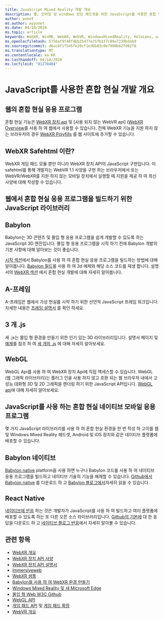 ```yaml
---
title: JavaScript Mixed Reality 개발 개요
description: 웹, 모바일 및 windows 모던 헤드셋을 위한 JavaScript를 사용한 혼합 현실 개발 개요입니다.
author: yonet
ms.author: ayyonet
ms.date: 04/10/2020
ms.topic: article
keywords: WebXR, WinMR, WebAR, WebVR, WindowsMixedReality, HoloLens, windows mixed reality, 웹 vr, 웹 xr, 웹 mr, 웹 ar, 360, 360 비디오, 360 비디오, 360 photo, 360 사진, 360 콘텐츠, 몰입 형 웹, 몰입 형 웹, IW, immersiveweb
ms.openlocfilehash: 5756af9f48f4bb25477e75fb1f7c09e7239bdab9
ms.sourcegitcommit: d6ac8f1f545fe20cf1e36b83c0e7998b82fd02f8
ms.translationtype: MT
ms.contentlocale: ko-KR
ms.lasthandoff: 04/14/2020
ms.locfileid: "81278484"
---
```

# <a name="mixed-reality-development-with-javascript-overview"></a>JavaScript를 사용한 혼합 현실 개발 개요

## <a name="mixed-reality-applications-on-the-web"></a>웹의 혼합 현실 응용 프로그램

혼합 현실 기능은 [WebXR 장치 api](https://developer.mozilla.org/en-US/docs/Web/API/WebXR_Device_API) 및 [사용 되지 않는 WebVR api] ([WebXR Overview](webxr-overview.md)를 사용 하 여 웹에서 사용할 수 있습니다. 전체 WebXR 기능을 지원 하지 않는 브라우저의 경우 [WebXR Polyfills](https://github.com/immersive-web/webxr-polyfill) 를 웹 사이트에 추가할 수 있습니다.

## <a name="what-is-webxr-polyfill"></a>WebXR Safehtml 이란?

WebXR 게임 패드 모듈 뿐만 아니라 WebXR 장치 API의 JavaScript 구현입니다. 이 safehtml를 통해 개발자는 WebVR 1.1 사양을 구현 하는 브라우저에서 또는 WebVR/WebXR를 지원 하지 않는 모바일 장치에서 실행할 때 지원을 제공 하 여 최신 사양에 대해 작성할 수 있습니다.

## <a name="javascript-libraries-to-build-mixed-reality-applications-on-the-web"></a>웹에서 혼합 현실 응용 프로그램을 빌드하기 위한 JavaScript 라이브러리

## <a name="babylonjs"></a>Babylon

Babylon는 3D 콘텐츠 및 몰입 형 응용 프로그램을 쉽게 개발할 수 있도록 하는 JavaScript 3D 엔진입니다. 몰입 형 응용 프로그램을 시작 하기 전에 Babylon 개발의 기본 사항에 대해 알아보는 것이 좋습니다.

[시작 섹션](https://doc.babylonjs.com/)에서 Babylon를 사용 하 여 혼합 현실 응용 프로그램을 빌드하는 방법에 대해 알아봅니다. [Babylon 필드](https://doc.babylonjs.com/examples/)를 사용 하 여 3d 예제와 해당 소스 코드를 재생 합니다. 설명서의 [WebXR 섹션](https://doc.babylonjs.com/how_to/introduction_to_webxr) 에서 혼합 현실 개발에 대해 자세히 알아봅니다. 

## <a name="a-frame"></a>A-프레임

A-프레임은 웹에서 가상 현실를 시작 하기 위한 선언적 JavaScript 프레임 워크입니다. 자세한 내용은 [프레임 설명서](https://aframe.io/) 를 확인 하세요.

## <a name="threejs"></a>3 개 .js

세 .js는 몰입 형 환경을 만들기 위한 인기 있는 3D 라이브러리입니다. 설명서 페이지 및 [예제](https://threejs.org/examples/#webgl_animation_cloth)를 참조 하 여 [세 개의 .js](https://threejs.org/docs/index.html#manual/en/introduction/Creating-a-scene) 에 대해 자세히 알아보세요.

## <a name="webgl"></a>WebGL

WebGL Api를 사용 하 여 WebXR 장치 Api에 직접 액세스할 수 있습니다. WebGL (웹 그래픽 라이브러리)는 플러그 인을 사용 하지 않고 호환 되는 웹 브라우저 내에서 고성능 대화형 3D 및 2D 그래픽을 렌더링 하기 위한 JavaScript API입니다. [WebGL api](https://developer.mozilla.org/en-US/docs/Web/API/WebGL_API)에 대해 자세히 알아보세요.

## <a name="mixed-reality-native-mobile-applications-using-javascript"></a>JavaScript를 사용 하는 혼합 현실 네이티브 모바일 응용 프로그램

몇 가지 JavaScript 라이브러리를 사용 하 여 혼합 현실 환경을 한 번 작성 하 고이를 웹 및 Windows Mixed Reality 헤드셋, Android 및 iOS 장치와 같은 네이티브 플랫폼에 배포할 수 있습니다.

## <a name="babylon-native"></a>Babylon 네이티브

[Babylon native](https://www.babylonjs.com/native/) platform을 사용 하면 누구나 Babylon 코드를 사용 하 여 네이티브 응용 프로그램을 빌드하고 네이티브 기술의 기능을 해제할 수 있습니다. [Github에서 Babylon native](https://github.com/BabylonJS/BabylonNative) 를 다운로드 하 고 [Babylon 블로그에서](https://medium.com/@babylonjs/babylon-native-821f1694fffc)자세히 읽을 수 있습니다.

## <a name="react-native"></a>React Native

[네이티브에 반응](https://reactnative.dev/) 하는 것은 개발자가 JavaScript를 사용 하 여 빌드하고 여러 플랫폼에 배포할 수 있도록 하는 또 다른 오픈 소스 라이브러리입니다. [Github의 기본에](https://github.com/facebook/react-native) 대 한 응답을 다운로드 하 고 [네이티브 블로그 반응](https://reactnative.dev/blog/)에서 자세히 알아볼 수 있습니다.

## <a name="see-also"></a>관련 항목

* [WebXR 개요](webxr-overview.md)
* [WebXR 장치 API 사양](https://immersive-web.github.io/webxr/)
* [WebXR 장치 API 설명서](https://developer.mozilla.org/en-US/docs/Web/API/WebXR_Device_API)
* [Immersiveweb](https://immersiveweb.dev/)
* [WebXR 샘플](https://immersive-web.github.io/webxr-samples/)
* [Babylon를 사용 하 여 WebXR 환경 만들기](https://doc.babylonjs.com/how_to/introduction_to_webxr)
* [Windows Mixed Reality 및 새 Microsoft Edge](https://docs.microsoft.com/windows/mixed-reality/new-microsoft-edge#introducing-the-new-microsoft-edge)
* [몰입 형 Web W3C Github](https://github.com/immersive-web)
* [WebGL API](https://msdn.microsoft.com/library/bg182648(v=vs.85).aspx)
* [게임 패드 API](https://msdn.microsoft.com/library/dn743630(v=vs.85).aspx) 및 [게임 패드 확장](https://w3c.github.io/gamepad/extensions.html)
* [WebVR 개요](webvr-overview.md)
